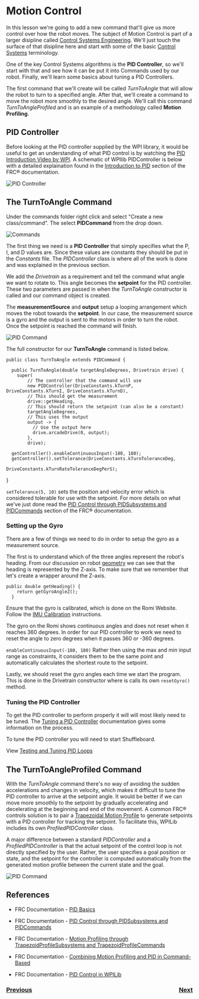 # Motion Control
In this lesson we're going to add a new command that'll give us more control over how the robot moves.  The subject of Motion Control is part of a larger disipline called [Control Systems Engineering](https://en.wikipedia.org/wiki/Control_engineering). We'll just touch the surface of that disipline here and start with some of the basic [Control Systems](https://docs.wpilib.org/en/stable/docs/software/advanced-controls/introduction/control-system-basics.html) terminology.

One of the key Control Systems algorithms is the **PID Controller**, so we'll start with that and see how it can be put it into Commands used by our robot. Finally, we'll learn some basics about tuning a PID Controllers.  

The first command that we'll create will be called *TurnToAngle* that will allow the robot to turn to a specified angle.  After that, we'll create a command to move the robot more smoothly to the desired angle. We'll call this command *TurnToAngleProfiled* and is an example of a methodology called **Motion Profiling**.

## PID Controller
Before looking at the PID controller supplied by the WPI library, it would be useful to get an understanding of what PID control is by watching the [PID Introduction Video by WPI](https://docs.wpilib.org/en/stable/docs/software/advanced-controls/introduction/pid-video.html). A schematic of WPIlib PIDController is below with a detailed explaination found in the [Introduction to PID](https://docs.wpilib.org/en/stable/docs/software/advanced-controls/introduction/introduction-to-pid.html) section of the FRC® documentation.

![PID Controller](../images/Romi/Romi.042.jpeg)


## The TurnToAngle Command
Under the commands folder right click and select "Create a new class/command".  The select **PIDCommand** from the drop down.

![Commands](../images/Romi/Romi.041.jpeg)

The first thing we need is a **PID Controller** that simply specifies what the P, I, and D values are.  Since these values are constants they should be put in the *Constants* file.  The *PIDController* class is where all of the work is done and was explained in the previous section.

We add the *Drivetrain* as a requirement and tell the command what angle we want to rotate to.  This angle becomes the **setpoint** for the PID controller.  These two parameters are passed in when the *TurnToAngle* constructor is called and our command object is created.

The **measurementSource** and **output** setup a looping arrangement which moves the robot towards the **setpoint**.  In our case, the measurement source is a gyro and the output is sent to the motors in order to turn the robot. Once the setpoint is reached the command will finish.

![PID Command](../images/Romi/Romi.043.jpeg)

The full constructor for our **TurnToAngle** command is listed below.

    public class TurnToAngle extends PIDCommand {
    
      public TurnToAngle(double targetAngleDegrees, Drivetrain drive) {
        super(
            // The controller that the command will use
            new PIDController(DriveConstants.kTurnP, DriveConstants.kTurnI, DriveConstants.kTurnD),
            // This should get the measurement
            drive::getHeading,
            // This should return the setpoint (can also be a constant)
            targetAngleDegrees,
            // This uses the output
            output -> {
              // Use the output here
              drive.arcadeDrive(0, output);
            },
            drive);
          
      getController().enableContinuousInput(-180, 180);
      getController().setTolerance(DriveConstants.kTurnToleranceDeg,
                                  DriveConstants.kTurnRateToleranceDegPerS);
  }

 `setTolerance(5, 10)` sets the position and velocity error which is considered tolerable for use with the setpoint. For more details on what we've just done read the [PID Control through PIDSubsystems and PIDCommands](https://docs.wpilib.org/en/latest/docs/software/commandbased/pid-subsystems-commands.html#) section of the FRC® documentation.

### Setting up the Gyro    
There are a few of things we need to do in order to setup the gyro as a measurement source.  

The first is to understand which of the three angles represent the robot's heading.  From our discussion on robot [geometry](../Concepts/geometry) we can see that the heading is represented by the Z-axis.  To make sure that we remember that let's create a wrapper around the Z-axis.

    public double getHeading() {
        return getGyroAngleZ();
      }

Ensure that the gyro is calibrated, which is done on the Romi Website.  Follow the [IMU Calibration](https://docs.wpilib.org/en/stable/docs/romi-robot/web-ui.html#imu-calibration) instructions.

The gyro on the Romi shows continuous angles and does not reset when it reaches 360 degrees.  In order for our PID controller to work we need to reset the angle to zero degrees when it passes 360 or -360 degrees.


`enableContinuousInput(-180, 180)` Rather then using the max and min input range as constraints, it considers them to be the same point and automatically calculates the shortest route to the setpoint.

Lastly, we should reset the gyro angles each time we start the program.  This is done in the Drivetrain constructor where is calls its own `resetGyro()` method.


### Tuning the PID Controller
To get the PID controller to perform properly it will will most likely need to be tuned.  The [Tuning a PID Controller](https://docs.wpilib.org/en/stable/docs/software/advanced-controls/introduction/tuning-pid-controller.html) documentation gives some information on the process.

To tune the PID controller you will need to start Shuffleboard.

View [Testing and Tuning PID Loops](https://docs.wpilib.org/en/stable/docs/software/wpilib-tools/shuffleboard/advanced-usage/shuffleboard-tuning-pid.html)

## The TurnToAngleProfiled Command
With the *TurnToAngle* command there's no way of avoiding the sudden accelerations and changes in velocity, which makes it difficult to tune the PID controller to arrive at the setpoint angle.  It would be better if we can move more smoothly to the setpoint by gradually accelerating and decelerating at the beginning and end of the movement.  A common FRC® controls solution is to pair a [Trapezoidal Motion Profile](../Concepts/timeMotion#TrapezoidProfile) to generate setpoints with a PID controller for tracking the setpoint. To facilitate this, WPILib includes its own *ProfiledPIDController* class.

A major difference between a standard *PIDController* and a *ProfiledPIDController* is that the actual setpoint of the control loop is not directly specified by the user. Rather, the user specifies a goal position or state, and the setpoint for the controller is computed automatically from the generated motion profile between the current state and the goal. 

![PID Command](../images/Romi/Romi.047.jpeg)

## References

- FRC Documentation - [PID Basics](https://docs.wpilib.org/en/stable/docs/software/advanced-controls/introduction/index.html)

- FRC Documentation - [PID Control through PIDSubsystems and PIDCommands](https://docs.wpilib.org/en/latest/docs/software/commandbased/pid-subsystems-commands.html#)

- FRC Documentation - [Motion Profiling through TrapezoidProfileSubsystems and TrapezoidProfileCommands](https://docs.wpilib.org/en/latest/docs/software/commandbased/profile-subsystems-commands.html)

- FRC Documentation - [Combining Motion Profiling and PID in Command-Based](https://docs.wpilib.org/en/latest/docs/software/commandbased/profilepid-subsystems-commands.html)

- FRC  Documentation - [PID Control in WPILib](https://docs.wpilib.org/en/stable/docs/software/advanced-controls/controllers/pidcontroller.html)


<h3><span style="float:left">
<a href="romiShuffleboard">Previous</a></span>
<span style="float:right">
<a href="romiPathPlanning">Next</a></span></h3>